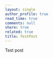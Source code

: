 ```yaml
---
layout: single
author_profile: true
read_time: true
comments: null
share: true
related: true
title: TestPost
---
```


Test post